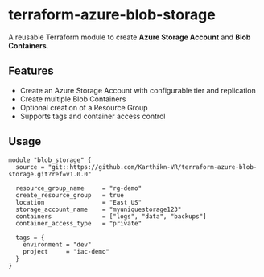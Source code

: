 # terraform-azure-blob-storage

A reusable Terraform module to create **Azure Storage Account** and **Blob Containers**.

## Features
- Create an Azure Storage Account with configurable tier and replication
- Create multiple Blob Containers
- Optional creation of a Resource Group
- Supports tags and container access control

## Usage

```hcl
module "blob_storage" {
  source = "git::https://github.com/Karthikn-VR/terraform-azure-blob-storage.git?ref=v1.0.0"

  resource_group_name     = "rg-demo"
  create_resource_group   = true
  location                = "East US"
  storage_account_name    = "myuniquestorage123"
  containers              = ["logs", "data", "backups"]
  container_access_type   = "private"

  tags = {
    environment = "dev"
    project     = "iac-demo"
  }
}
